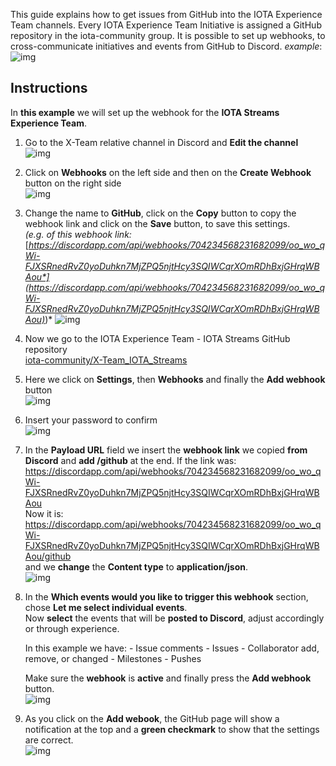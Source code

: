 This guide explains how to get issues from GitHub into the IOTA Experience Team channels.
Every IOTA Experience Team Initiative is assigned a GitHub repository in the iota-community group. It is possible to set up webhooks, to cross-communicate initiatives and events from GitHub to Discord.
*example*:
![img](/_resources/images/settings/aca05222-5d18-4b08-ac42-232cbaacb4c4.png)
## Instructions
In **this example** we will set up the webhook for the **IOTA Streams Experience Team**.
1. Go to the X-Team relative channel in Discord and **Edit the channel**  
   ![img](/_resources/images/settings/5b500455-12b4-43e9-9a2c-0c9e0dfa3e6d.png)
2. Click on **Webhooks** on the left side and then on the **Create Webhook** button on the right side  
   ![img](/_resources/images/settings/3d34b740-28ad-4879-b2ff-e0f38cba9f37.png)
3. Change the name to **GitHub**, click on the **Copy** button to copy the webhook link and click on the **Save** button, to save this settings.  
   *(e.g. of this webhook link:* [*https://discordapp.com/api/webhooks/704234568231682099/oo_wo_qWi-FJXSRnedRvZ0yoDuhkn7MjZPQ5njtHcy3SQIWCqrXOmRDhBxjGHrqWBAou*](https://discordapp.com/api/webhooks/704234568231682099/oo_wo_qWi-FJXSRnedRvZ0yoDuhkn7MjZPQ5njtHcy3SQIWCqrXOmRDhBxjGHrqWBAou)*)*
   ![img](/_resources/images/settings/9f06b278-0540-46b6-b972-287c3d529c0a.png)
4. Now we go to the IOTA Experience Team - IOTA Streams GitHub repository  
   [iota-community/X-Team_IOTA_Streams](https://github.com/iota-community/iotastreams) 
5. Here we click on **Settings**, then **Webhooks** and finally the **Add webhook** button  
   ![img](/_resources/images/settings/33ce7b26-2443-42f8-91c6-341cd6ff0b24.png)
6. Insert your password to confirm  
   ![img](/_resources/images/settings/8acc22c2-fef1-4294-8e72-08e6e519e7b0.png)
7. In the **Payload URL** field we insert the **webhook link** we copied **from Discord** and **add /github** at the end.
   If the link was:
   https://discordapp.com/api/webhooks/704234568231682099/oo_wo_qWi-FJXSRnedRvZ0yoDuhkn7MjZPQ5njtHcy3SQIWCqrXOmRDhBxjGHrqWBAou  
   Now it is:  
   https://discordapp.com/api/webhooks/704234568231682099/oo_wo_qWi-FJXSRnedRvZ0yoDuhkn7MjZPQ5njtHcy3SQIWCqrXOmRDhBxjGHrqWBAou/github    
   and we **change** the **Content type** to **application/json**.  
   ![img](/_resources/images/settings/d1f5f1f3-13c6-4295-a8d6-6cdcfa3edd91.png)
8. In the **Which events would you like to trigger this webhook** section, chose **Let me select individual events**.  
   Now **select** the events that will be **posted to Discord**, adjust accordingly or through experience.  

   In this example we have:
   \- Issue comments
   \- Issues
   \- Collaborator add, remove, or changed
   \- Milestones
   \- Pushes

   Make sure the **webhook** is **active** and finally press the **Add webhook** button.  
   ![img](/_resources/images/settings/1e4936e3-2899-4f93-bfcd-c948aef84fb6.png)
9. As you click on the **Add webook**, the GitHub page will show a notification at the top and a **green checkmark** to show that the settings are correct.  
   ![img](/_resources/images/settings/a4e44e68-b493-4db4-87dc-852a3ed0407e.png)
